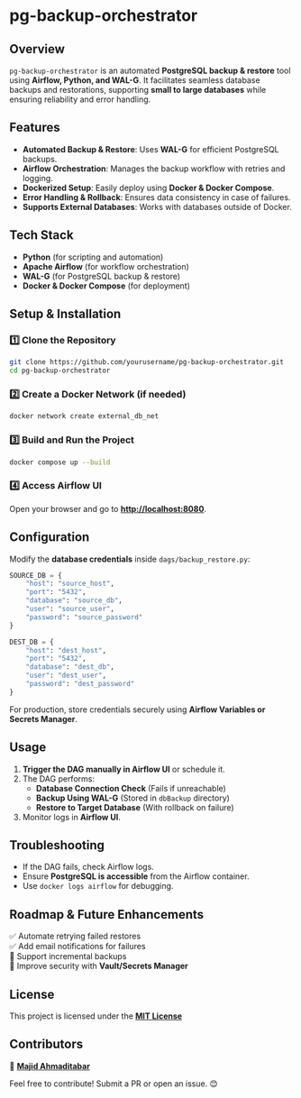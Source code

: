 # pg-backup-orchestrator

## Overview
`pg-backup-orchestrator` is an automated **PostgreSQL backup & restore** tool using **Airflow, Python, and WAL-G**. It facilitates seamless database backups and restorations, supporting **small to large databases** while ensuring reliability and error handling.

## Features
-  **Automated Backup & Restore**: Uses **WAL-G** for efficient PostgreSQL backups.
-  **Airflow Orchestration**: Manages the backup workflow with retries and logging.
-  **Dockerized Setup**: Easily deploy using **Docker & Docker Compose**.
-  **Error Handling & Rollback**: Ensures data consistency in case of failures.
-  **Supports External Databases**: Works with databases outside of Docker.

## Tech Stack
- **Python** (for scripting and automation)
- **Apache Airflow** (for workflow orchestration)
- **WAL-G** (for PostgreSQL backup & restore)
- **Docker & Docker Compose** (for deployment)

## Setup & Installation
### 1️⃣ Clone the Repository
```bash
git clone https://github.com/yourusername/pg-backup-orchestrator.git
cd pg-backup-orchestrator
```

### 2️⃣ Create a Docker Network (if needed)
```bash
docker network create external_db_net
```

### 3️⃣ Build and Run the Project
```bash
docker compose up --build
```

### 4️⃣ Access Airflow UI
Open your browser and go to **[http://localhost:8080](http://localhost:8080)**.

## Configuration
Modify the **database credentials** inside `dags/backup_restore.py`:

```python
SOURCE_DB = {
    "host": "source_host",
    "port": "5432",
    "database": "source_db",
    "user": "source_user",
    "password": "source_password"
}

DEST_DB = {
    "host": "dest_host",
    "port": "5432",
    "database": "dest_db",
    "user": "dest_user",
    "password": "dest_password"
}
```

For production, store credentials securely using **Airflow Variables or Secrets Manager**.

## Usage
1. **Trigger the DAG manually in Airflow UI** or schedule it.
2. The DAG performs:
   - **Database Connection Check** (Fails if unreachable)
   - **Backup Using WAL-G** (Stored in `dbBackup` directory)
   - **Restore to Target Database** (With rollback on failure)
3. Monitor logs in **Airflow UI**.

## Troubleshooting
- If the DAG fails, check Airflow logs.
- Ensure **PostgreSQL is accessible** from the Airflow container.
- Use `docker logs airflow` for debugging.

## Roadmap & Future Enhancements
✅ Automate retrying failed restores  
✅ Add email notifications for failures  
🚀 Support incremental backups  
🚀 Improve security with **Vault/Secrets Manager**

## License
This project is licensed under the [**MIT License**](./readme.MD)

## Contributors
👤 [**Majid Ahmaditabar**](https://www.linkedin.com/in/majahd/)

Feel free to contribute! Submit a PR or open an issue. 😊

